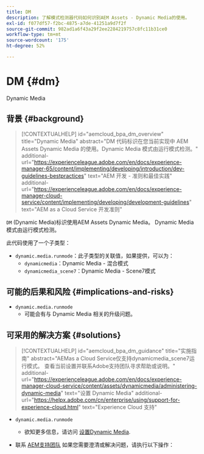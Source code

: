 ```yaml
---
title: DM
description: 了解模式检测器代码如何识别AEM Assets - Dynamic Media的使用。
exl-id: f077df57-f2bc-4875-a7de-41251a9d7f2f
source-git-commit: 982ad1a6f43a29f2ee2284219757c8fc11b31ce0
workflow-type: tm+mt
source-wordcount: '175'
ht-degree: 52%

---
```


# DM {#dm}

Dynamic Media

## 背景 {#background}

>[!CONTEXTUALHELP]
>id="aemcloud_bpa_dm_overview"
>title="Dynamic Media"
>abstract="DM 代码标识在您当前实现中 AEM Assets Dynamic Media 的使用。Dynamic Media 模式由运行模式检测。"
>additional-url="https://experienceleague.adobe.com/en/docs/experience-manager-65/content/implementing/developing/introduction/dev-guidelines-bestpractices" text="AEM 开发 - 准则和最佳实践"
>additional-url="https://experienceleague.adobe.com/en/docs/experience-manager-cloud-service/content/implementing/developing/development-guidelines" text="AEM as a Cloud Service 开发准则"

`DM` (Dynamic Media)标识使用AEM Assets Dynamic Media。 Dynamic Media模式由运行模式检测。

此代码使用了一个子类型：

* `dynamic.media.runmode`：此子类型的关联值，如果提供，可以为：
   * `dynamicmedia`：Dynamic Media - 混合模式
   * `dynamicmedia_scene7`：Dynamic Media - Scene7模式

## 可能的后果和风险 {#implications-and-risks}

* `dynamic.media.runmode`
   * 可能会有与 Dynamic Media 相关的升级问题。

## 可采用的解决方案 {#solutions}

>[!CONTEXTUALHELP]
>id="aemcloud_bpa_dm_guidance"
>title="实施指南"
>abstract="AEMas a Cloud Service仅支持dynamicmedia_scene7运行模式。 查看当前设置并联系Adobe支持团队寻求帮助或说明。"
>additional-url="https://experienceleague.adobe.com/en/docs/experience-manager-cloud-service/content/assets/dynamicmedia/administering-dynamic-media" text="设置 Dynamic Media"
>additional-url="https://helpx.adobe.com/cn/enterprise/using/support-for-experience-cloud.html" text="Experience Cloud 支持"


* `dynamic.media.runmode`
   * 欲知更多信息，请访问 [设置Dynamic Media](https://experienceleague.adobe.com/en/docs/experience-manager-cloud-service/content/assets/dynamicmedia/administering-dynamic-media).

* 联系 [AEM支持团队](https://helpx.adobe.com/cn/enterprise/using/support-for-experience-cloud.html) 如果您需要澄清或解决问题，请执行以下操作：
